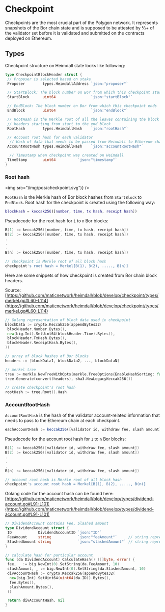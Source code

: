 # Checkpoint

Checkpoints are the most crucial part of the Polygon network. It represents snapshots of the Bor chain state and is supposed to be attested by ⅔+ of the validator set before it is validated and submitted on the contracts deployed on Ethereum.

## Types

Checkpoint structure on Heimdall state looks like following:

```go
type CheckpointBlockHeader struct {
 // Proposer is selected based on stake
 Proposer        types.HeimdallAddress `json:"proposer"`

 // StartBlock: The block number on Bor from which this checkpoint starts
 StartBlock      uint64                `json:"startBlock"`

 // EndBlock: The block number on Bor from which this checkpoint ends
 EndBlock        uint64                `json:"endBlock"`

 // RootHash is the Merkle root of all the leaves containing the block
 // headers starting from start to the end block
 RootHash        types.HeimdallHash    `json:"rootHash"`

 // Account root hash for each validator
  // Hash of data that needs to be passed from Heimdall to Ethereum chain like withdraw topup etc.
 AccountRootHash types.HeimdallHash    `json:"accountRootHash"`

  // Timestamp when checkpoint was created on Heimdall
 TimeStamp       uint64          `json:"timestamp"`
}
```

### Root hash

<img src="/img/pos/checkpoint.svg")} />

`RootHash` is the Merkle hash of Bor block hashes from `StartBlock` to `EndBlock`. Root hash for the checkpoint is created using the following way:

```matlab
blockHash = keccak256([number, time, tx hash, receipt hash])
```

Pseudocode for the root hash for `1` to `n` Bor blocks:

```go
B(1) := keccak256([number, time, tx hash, receipt hash])
B(2) := keccak256([number, time, tx hash, receipt hash])
.
.
.
B(n) := keccak256([number, time, tx hash, receipt hash])

// checkpoint is Merkle root of all block hash
checkpoint's root hash = Merkel[B(1), B(2), ....., B(n)]
```

Here are some snippets of how checkpoint is created from Bor chain block headers.

Source: [https://github.com/maticnetwork/heimdall/blob/develop/checkpoint/types/merkel.go#L60-L114](https://github.com/maticnetwork/heimdall/blob/develop/checkpoint/types/merkel.go#L60-L114)

```go
// Golang representation of block data used in checkpoint
blockData := crypto.Keccak256(appendBytes32(
 blockHeader.Number.Bytes(),
 new(big.Int).SetUint64(blockHeader.Time).Bytes(),
 blockHeader.TxHash.Bytes(),
 blockHeader.ReceiptHash.Bytes(),
))

// array of block hashes of Bor blocks
headers := [blockData1, blockData2, ..., blockDataN]

// merkel tree
tree := merkle.NewTreeWithOpts(merkle.TreeOptions{EnableHashSorting: false, DisableHashLeaves: true})
tree.Generate(convert(headers), sha3.NewLegacyKeccak256())

// create checkpoint's root hash
rootHash := tree.Root().Hash
```

### AccountRootHash

`AccountRootHash` is the hash of the validator account-related information that needs to pass to the Ethereum chain at each checkpoint.

```jsx
eachAccountHash := keccak256([validator id, withdraw fee, slash amount])
```

Pseudocode for the account root hash for `1` to `n` Bor blocks:

```go
B(1) := keccak256([validator id, withdraw fee, slash amount])
B(2) := keccak256([validator id, withdraw fee, slash amount])
.
.
.
B(n) := keccak256([validator id, withdraw fee, slash amount])

// account root hash is Merkle root of all block hash
checkpoint's account root hash = Merkel[B(1), B(2), ....., B(n)]
```

Golang code for the account hash can be found here: [https://github.com/maticnetwork/heimdall/blob/develop/types/dividend-account.go#L91-L101](https://github.com/maticnetwork/heimdall/blob/develop/types/dividend-account.go#L91-L101)

```go
// DividendAccount contains Fee, Slashed amount
type DividendAccount struct {
 ID            DividendAccountID `json:"ID"`
 FeeAmount     string            `json:"feeAmount"`     // string representation of big.Int
 SlashedAmount string            `json:"slashedAmount"` // string representation of big.Int
}

// calculate hash for particular account
func (da DividendAccount) CalculateHash() ([]byte, error) {
 fee, _ := big.NewInt(0).SetString(da.FeeAmount, 10)
 slashAmount, _ := big.NewInt(0).SetString(da.SlashedAmount, 10)
 divAccountHash := crypto.Keccak256(appendBytes32(
  new(big.Int).SetUint64(uint64(da.ID)).Bytes(),
  fee.Bytes(),
  slashAmount.Bytes(),
 ))

 return divAccountHash, nil
}
```
